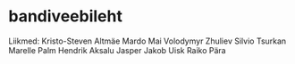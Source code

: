 # bandiveebileht

Liikmed:
Kristo-Steven Altmäe
Mardo Mai
Volodymyr Zhuliev
Silvio Tsurkan
Marelle Palm
Hendrik Aksalu
Jasper Jakob Uisk
Raiko Pära
